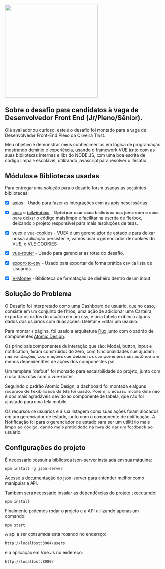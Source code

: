 <p>
    <img src="https://encrypted-tbn0.gstatic.com/images?q=tbn%3AANd9GcQIAOtqQ5is5vwbcEn0ZahZfMxz1QIeAYtFfnLdkCXu1sqAGbnX" width="300">
 </p>

## Sobre o desafio para candidatos à vaga de Desenvolvedor Front End (Jr/Pleno/Sênior).
Olá avaliador ou curioso, este é o desafio foi montado para a vaga de Desenvolvedor Front-End 
Pleno da Oliveira Trust.  

Meu objetivo é demonstrar meus conhecimentos em lógica de programação mostrando domínio e experiência, usando o framework VUE junto com as suas bibliotecas internas e libs do NODE.JS, com uma boa escrita de código limpa e escalável, utilizando javascript para resolver o desafio.

## Módulos e Bibliotecas usadas

Para entregar uma solução para o desafio foram usadas as seguintes bibliotecas:

- [x] [axios](https://www.npmjs.com/package/axios) - Usado para fazer as integrações com as apis nescessárias.

- [x] [scss](https://www.npmjs.com/package/scss-loader) e [tailwindcss](https://tailwindcss.com/) - Optei por usar essa biblioteca css junto com o scss para deixar o código mais limpo e facilitar na escrita de flexbox, deixando o projeto responsível para mais resoluções de telas.

- [x] [vuex](https://www.npmjs.com/package/vuex) e [vue-cookies](https://www.npmjs.com/package/vue-cookies) - VUEX é um [gerenciador de estado](https://medium.com/android-dev-moz/gerenciamento-de-estado-introdu%C3%A7%C3%A3o-5854e85f50e9) e para deixar nossa aplicação persistente, vamos usar o gerenciador de cookies do VUE, o [VUE COOKIES](https://www.npmjs.com/package/vue-cookies)

- [X] [vue-router](https://www.npmjs.com/package/vue-router) - Usado para gerenciar as rotas do desafio. 

- [X] [export-to-csv](https://www.npmjs.com/package/export-to-csv) - Usado para exportar de forma prática csv da lista de Usuários.

- [X] [V-Money](https://www.npmjs.com/package/v-money) - Biblioteca de formatação de dinheiro dentro de um input

## Solução do Problema

O Desafio foi interpretado como uma Dashboard de usuário, que no caso, consiste em um conjunto de filtros, uma ação de adicionar uma Carteira, exportar os dados do usuário em um csv, e uma tabela exibindo alguns dados dos usuários com duas ações: Deletar e Editar um usuário.

Para montar a página, foi usado a arquitetura [Flux](https://medium.com/engenharia-arquivei/arquitetura-flux-26a419871ade) junto com o padrão de componentes [Atomic Design](https://brasil.uxdesign.cc/atomic-design-redesenhando-os-entreg%C3%A1veis-de-designers-e-desenvolvedores-da8886c7258d).

Os principais componentes de interação que são: Modal, button, input e notification, foram construídos do zero, com funcionalidades que ajudam nas validações, coom ações que deixam os componentes mais autônomo e menos dependendtes de ações dos componentes pai.

Um template "defout" foi montado para escalabilidade do projeto, junto com o uso das rotas com o vue-router.

Seguindo o padrão Atomic Design, a dashboard foi montada e alguns recursos de flexibilidade da tela foi usado. Porém, o acesso mobile dela não é dos
mais agradáveis devido ao componente de tabela, que não foi ajustado para uma tela mobile.

Os recursos de usuários e a sua listagem como suas ações foram alocados em um gerenciador de estado, junto com o componente de notificação. A Notificação foi para o gerenciador de estado para ser um utilitário mais limpo ao código, dando mais praticidade na hora de dar um feedback ao usuário.



## Configurações do projeto

É necessário possuir a biblioteca json-server instalada em sua máquina:

```
npm install -g json-server
```
Acesse a [documentação](https://github.com/typicode/json-server#getting-started) do json-server para entender melhor como manipular a API.

Também será necessário instalar as dependências do projeto executando:

```
npm install
```

Finalmente podemos rodar o projeto e a API utilizando apenas um comando:

```
npm start
```

A api a ser consumida está rodando no endereço:

```
http://localhost:3004/users
```

e a aplicação em Vue.Js no endereço:

```
http://localhost:8080/
```


